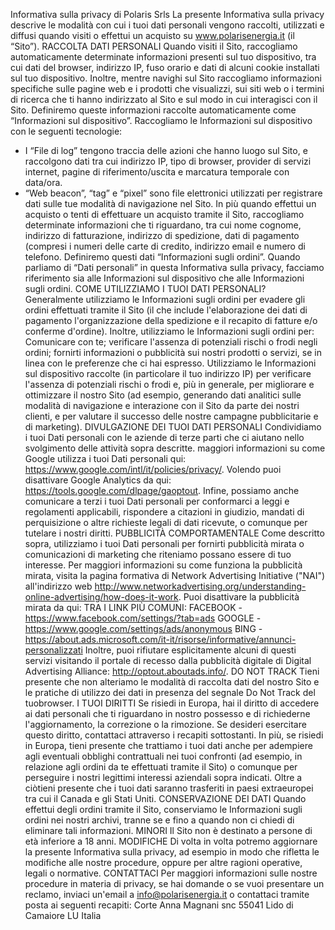 Informativa sulla privacy di Polaris Srls
La presente Informativa sulla privacy descrive le modalità con cui i tuoi dati personali vengono raccolti,
utilizzati e diffusi quando visiti o effettui un
acquisto su www.polarisenergia.it (il “Sito”).
RACCOLTA DATI PERSONALI
Quando visiti il Sito, raccogliamo automaticamente determinate informazioni presenti sul tuo dispositivo, tra
cui dati del browser, indirizzo IP, fuso
orario e dati di alcuni cookie installati sul tuo dispositivo. Inoltre, mentre navighi sul Sito raccogliamo
informazioni specifiche sulle pagine web e i
prodotti che visualizzi, sui siti web o i termini di ricerca che ti hanno indirizzato al Sito e sul modo in cui
interagisci con il Sito. Definiremo queste
informazioni raccolte automaticamente come “Informazioni sul dispositivo”.
Raccogliamo le Informazioni sul dispositivo con le seguenti tecnologie:
- I “File di log” tengono traccia delle azioni che hanno luogo sul Sito, e raccolgono dati tra cui indirizzo IP, tipo
di browser, provider di servizi internet, pagine di riferimento/uscita e marcatura temporale con data/ora.
- “Web beacon”, “tag” e “pixel” sono file elettronici utilizzati per registrare dati sulle tue modalità di
navigazione nel Sito.
In più quando effettui un acquisto o tenti di effettuare un acquisto tramite il Sito, raccogliamo determinate
informazioni che ti riguardano, tra cui nome cognome, indirizzo di fatturazione, indirizzo di spedizione, dati di
pagamento (compresi i numeri delle carte di credito, indirizzo email e numero di telefono. Definiremo questi
dati “Informazioni sugli ordini”.
Quando parliamo di “Dati personali” in questa Informativa sulla privacy, facciamo riferimento sia alle
Informazioni sul dispositivo che alle Informazioni sugli ordini.
COME UTILIZZIAMO I TUOI DATI PERSONALI?
Generalmente utilizziamo le Informazioni sugli ordini per evadere gli ordini effettuati tramite il Sito (il che
include l'elaborazione dei dati di pagamento l'organizzazione della spedizione e il recapito di fatture e/o
conferme d'ordine). Inoltre, utilizziamo le Informazioni sugli ordini per:
Comunicare con te;
verificare l'assenza di potenziali rischi o frodi negli ordini; fornirti informazioni o pubblicità sui nostri prodotti o
servizi, se in linea con le preferenze che ci hai espresso.
Utilizziamo le Informazioni sul dispositivo raccolte (in particolare il tuo indirizzo IP) per verificare l'assenza di
potenziali rischi o frodi e, più in generale, per migliorare e ottimizzare il nostro Sito (ad esempio, generando
dati analitici sulle modalità di navigazione e interazione con il Sito da parte dei nostri clienti, e per valutare il
successo delle nostre campagne pubblicitarie e di marketing).
DIVULGAZIONE DEI TUOI DATI PERSONALI
Condividiamo i tuoi Dati personali con le aziende di terze parti che ci aiutano nello svolgimento delle attività
sopra descritte.
maggiori informazioni su come Google utilizza i tuoi Dati personali qui:
https://www.google.com/intl/it/policies/privacy/. Volendo puoi disattivare
Google Analytics da qui: https://tools.google.com/dlpage/gaoptout.
Infine, possiamo anche comunicare a terzi i tuoi Dati personali per conformarci a leggi e regolamenti
applicabili, rispondere a citazioni in giudizio,
mandati di perquisizione o altre richieste legali di dati ricevute, o comunque per tutelare i nostri diritti.
PUBBLICITÀ COMPORTAMENTALE
Come descritto sopra, utilizziamo i tuoi Dati personali per fornirti pubblicità mirata o comunicazioni di
marketing che riteniamo possano essere di tuo interesse. Per maggiori informazioni su come funziona la
pubblicità mirata, visita la pagina formativa di Network Advertising Initiative ("NAI")
all'indirizzo web http://www.networkadvertising.org/understanding-online-advertising/how-does-it-work.
Puoi disattivare la pubblicità mirata da qui:
TRA I LINK PIÙ COMUNI:
FACEBOOK - https://www.facebook.com/settings/?tab=ads
GOOGLE - https://www.google.com/settings/ads/anonymous
BING - https://about.ads.microsoft.com/it-it/risorse/informative/annunci-personalizzati
Inoltre, puoi rifiutare esplicitamente alcuni di questi servizi visitando il portale di recesso dalla pubblicità
digitale di Digital Advertising Alliance:
http://optout.aboutads.info/.
DO NOT TRACK
Tieni presente che non alteriamo le modalità di raccolta dati del nostro Sito e le pratiche di utilizzo dei dati in
presenza del segnale Do Not Track del tuobrowser.
I TUOI DIRITTI
Se risiedi in Europa, hai il diritto di accedere ai dati personali che ti riguardano in nostro possesso e di
richiederne l'aggiornamento, la correzione o la
rimozione. Se desideri esercitare questo diritto, contattaci attraverso i recapiti sottostanti.
In più, se risiedi in Europa, tieni presente che trattiamo i tuoi dati anche per adempiere agli eventuali obblighi
contrattuali nei tuoi confronti (ad esempio, in relazione agli ordini da te effettuati tramite il Sito) o comunque
per perseguire i nostri legittimi interessi aziendali sopra indicati. Oltre a ciòtieni presente che i tuoi dati
saranno trasferiti in paesi extraeuropei tra cui il Canada e gli Stati Uniti.
CONSERVAZIONE DEI DATI
Quando effettui degli ordini tramite il Sito, conserviamo le Informazioni sugli ordini nei nostri archivi, tranne se
e fino a quando non ci chiedi di
eliminare tali informazioni.
MINORI
Il Sito non è destinato a persone di età inferiore a 18 anni.
MODIFICHE
Di volta in volta potremo aggiornare la presente Informativa sulla privacy, ad esempio in modo che rifletta le
modifiche alle nostre procedure, oppure per altre ragioni operative, legali o normative.
CONTATTACI
Per maggiori informazioni sulle nostre procedure in materia di privacy, se hai domande o se vuoi presentare un
reclamo, inviaci un'email a info@polarisenergia.it o contattaci tramite posta ai seguenti recapiti:
Corte Anna Magnani snc 55041 Lido di Camaiore LU Italia
